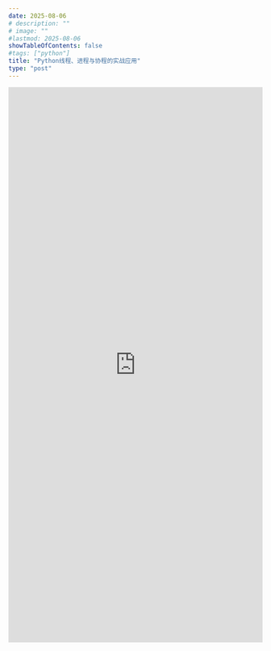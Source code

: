 ```yaml
---
date: 2025-08-06
# description: ""
# image: ""
#lastmod: 2025-08-06
showTableOfContents: false
#tags: ["python"]
title: "Python线程、进程与协程的实战应用"
type: "post"
---
```

<iframe src="https://nengjie.notion.site/ebd/246e12136339807399f3d0a58918c3fa"
width="100%"
height="1100" 
frameborder="0" 
allowfullscreen>
</iframe>
